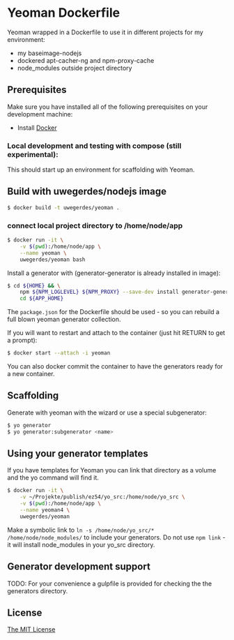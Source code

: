 # Yeoman Dockerfile

Yeoman wrapped in a Dockerfile to use it in different projects for my environment:

* my baseimage-nodejs
* dockered apt-cacher-ng and npm-proxy-cache
* node_modules outside project directory

## Prerequisites

Make sure you have installed all of the following prerequisites on your development machine:

* Install [Docker](https://docs.docker.com/installation/#installation)

### Local development and testing with compose (still experimental):

This should start up an environment for scaffolding with Yeoman.

## Build with uwegerdes/nodejs image

```bash
$ docker build -t uwegerdes/yeoman .
```

### connect local project directory to /home/node/app

```bash
$ docker run -it \
	-v $(pwd):/home/node/app \
	--name yeoman \
	uwegerdes/yeoman bash
```

Install a generator with (generator-generator is already installed in image):

```bash
$ cd ${HOME} && \
	npm ${NPM_LOGLEVEL} ${NPM_PROXY} --save-dev install generator-generator && \
	cd ${APP_HOME}
```

The `package.json` for the Dockerfile should be used - so you can rebuild a full blown yeoman generator collection.

If you will want to restart and attach to the container (just hit RETURN to get a prompt):

```bash
$ docker start --attach -i yeoman
```

You can also docker commit the container to have the generators ready for a new container.

## Scaffolding

Generate with yeoman with the wizard or use a special subgenerator:

```bash
$ yo generator
$ yo generator:subgenerator <name>
```

## Using your generator templates

If you have templates for Yeoman you can link that directory as a volume and the yo command will find it.

```bash
$ docker run -it \
	-v ~/Projekte/publish/ez54/yo_src:/home/node/yo_src \
	-v $(pwd):/home/node/app \
	--name yeoman4 \
	uwegerdes/yeoman
```

Make a symbolic link to `ln -s /home/node/yo_src/* /home/node/node_modules/` to include your generators. Do not use `npm link` - it will install node_modules in your yo_src directory.

## Generator development support

TODO: For your convenience a gulpfile is provided for checking the the generators directory.

## License

[The MIT License](LICENSE.md)
